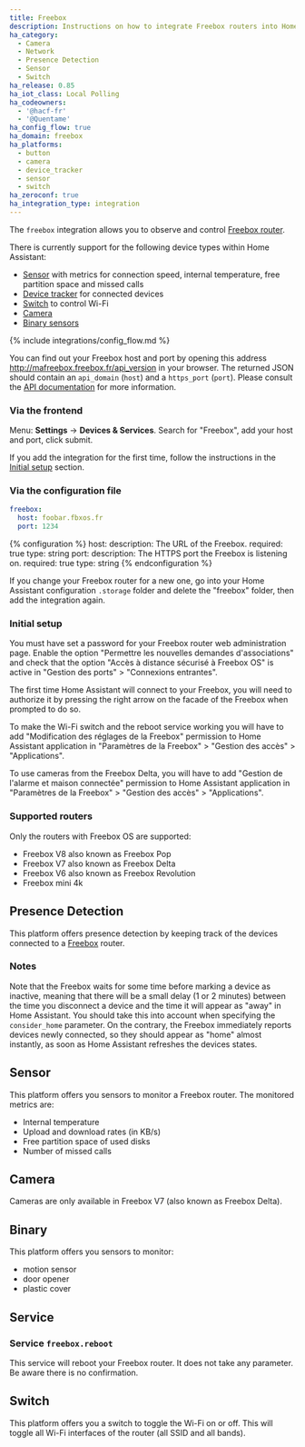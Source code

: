 ```yaml
---
title: Freebox
description: Instructions on how to integrate Freebox routers into Home Assistant.
ha_category:
  - Camera
  - Network
  - Presence Detection
  - Sensor
  - Switch
ha_release: 0.85
ha_iot_class: Local Polling
ha_codeowners:
  - '@hacf-fr'
  - '@Quentame'
ha_config_flow: true
ha_domain: freebox
ha_platforms:
  - button
  - camera
  - device_tracker
  - sensor
  - switch
ha_zeroconf: true
ha_integration_type: integration
---
```


The `freebox` integration allows you to observe and control [Freebox router](https://www.free.fr/freebox/).

There is currently support for the following device types within Home Assistant:

* [Sensor](#sensor) with metrics for connection speed, internal temperature, free partition space and missed calls
* [Device tracker](#presence-detection) for connected devices
* [Switch](#switch) to control Wi-Fi
* [Camera](#camera)
* [Binary sensors](#binary)
  

{% include integrations/config_flow.md %}

You can find out your Freebox host and port by opening this address <http://mafreebox.freebox.fr/api_version> in your browser.
The returned JSON should contain an `api_domain` (`host`) and a `https_port` (`port`).
Please consult the [API documentation](https://dev.freebox.fr/sdk/os/) for more information.

### Via the frontend

Menu: **Settings** -> **Devices & Services**. Search for "Freebox", add your host and port, click submit.

If you add the integration for the first time, follow the instructions in the [Initial setup](#initial-setup) section.

### Via the configuration file

```yaml
freebox:
  host: foobar.fbxos.fr
  port: 1234
```

{% configuration %}
host:
  description: The URL of the Freebox.
  required: true
  type: string
port:
  description: The HTTPS port the Freebox is listening on.
  required: true
  type: string
{% endconfiguration %}

<div class='note warning'>
  
  If you change your Freebox router for a new one, go into your Home Assistant configuration `.storage` folder and delete the "freebox" folder, then add the integration again.

</div>

### Initial setup

<div class='note warning'>

  You must have set a password for your Freebox router web administration page. Enable the option "Permettre les nouvelles demandes d'associations" and check that the option "Accès à distance sécurisé à Freebox OS" is active in "Gestion des ports" > "Connexions entrantes".

</div>

The first time Home Assistant will connect to your Freebox, you will need to authorize it by pressing the right arrow on the facade of the Freebox when prompted to do so.

To make the Wi-Fi switch and the reboot service working you will have to add "Modification des réglages de la Freebox" permission to Home Assistant application in "Paramètres de la Freebox" > "Gestion des accès" > "Applications".

To use cameras from the Freebox Delta, you will have to add "Gestion de l'alarme et maison connectée" permission to Home Assistant application in "Paramètres de la Freebox" > "Gestion des accès" > "Applications".

### Supported routers

Only the routers with Freebox OS are supported:

* Freebox V8 also known as Freebox Pop
* Freebox V7 also known as Freebox Delta
* Freebox V6 also known as Freebox Revolution
* Freebox mini 4k

## Presence Detection

This platform offers presence detection by keeping track of the devices connected to a [Freebox](https://www.free.fr/freebox/) router.

### Notes

Note that the Freebox waits for some time before marking a device as
inactive, meaning that there will be a small delay (1 or 2 minutes)
between the time you disconnect a device and the time it will appear
as "away" in Home Assistant. You should take this into account when specifying
the `consider_home` parameter.
On the contrary, the Freebox immediately reports devices newly connected, so
they should appear as "home" almost instantly, as soon as Home Assistant
refreshes the devices states.

## Sensor

This platform offers you sensors to monitor a Freebox router.
The monitored metrics are:
* Internal temperature
* Upload and download rates (in KB/s)
* Free partition space of used disks
* Number of missed calls

## Camera
Cameras are only available in Freebox V7 (also known as Freebox Delta).

## Binary
This platform offers you sensors to monitor:
* motion sensor
* door opener 
* plastic cover 

## Service

### Service `freebox.reboot`

This service will reboot your Freebox router. It does not take any parameter. Be aware there is no confirmation.

## Switch

This platform offers you a switch to toggle the Wi-Fi on or off. This will toggle all Wi-Fi interfaces of the router (all SSID and all bands).
